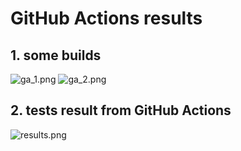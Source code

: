 # GitHub Actions results

## 1. some builds
![ga_1.png](https://github.com/s23577/TAU/LAB_3/images/ga_1.png?raw=true)
![ga_2.png](https://github.com/s23577/TAU/LAB_3/images/ga_2.png?raw=true)

## 2. tests result from GitHub Actions
![results.png](https://github.com/s23577/TAU/LAB_3/images/results.png?raw=true)
